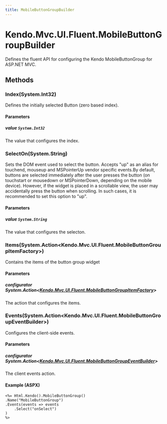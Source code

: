 ```yaml
---
title: MobileButtonGroupBuilder
---
```


# Kendo.Mvc.UI.Fluent.MobileButtonGroupBuilder
Defines the fluent API for configuring the Kendo MobileButtonGroup for ASP.NET MVC.




## Methods


### Index(System.Int32)
Defines the initially selected Button (zero based index).


#### Parameters

##### value `System.Int32`
The value that configures the index.





### SelectOn(System.String)
Sets the DOM event used to select the button. Accepts "up" as an alias for touchend, mouseup and MSPointerUp vendor specific events.By default, buttons are selected immediately after the user presses the button (on touchstart or mousedown or MSPointerDown, depending on the mobile device).
            However, if the widget is placed in a scrollable view, the user may accidentally press the button when scrolling. In such cases, it is recommended to set this option to "up".


#### Parameters

##### value `System.String`
The value that configures the selecton.





### Items(System.Action\<Kendo.Mvc.UI.Fluent.MobileButtonGroupItemFactory\>)
Contains the items of the button group widget


#### Parameters

##### configurator System.Action<[Kendo.Mvc.UI.Fluent.MobileButtonGroupItemFactory](/api/wrappers/aspnet-mvc/Kendo.Mvc.UI.Fluent/MobileButtonGroupItemFactory)>
The action that configures the items.





### Events(System.Action\<Kendo.Mvc.UI.Fluent.MobileButtonGroupEventBuilder\>)
Configures the client-side events.


#### Parameters

##### configurator System.Action<[Kendo.Mvc.UI.Fluent.MobileButtonGroupEventBuilder](/api/wrappers/aspnet-mvc/Kendo.Mvc.UI.Fluent/MobileButtonGroupEventBuilder)>
The client events action.




#### Example (ASPX)
    <%= Html.Kendo().MobileButtonGroup()
    .Name("MobileButtonGroup")
    .Events(events => events
        .Select("onSelect")
    )
    %>



